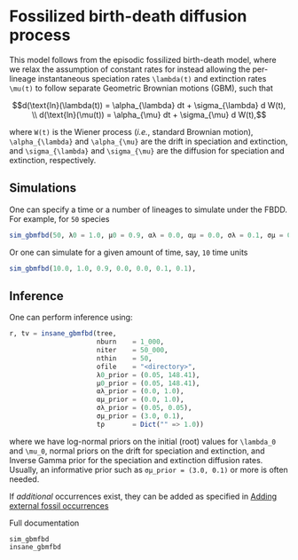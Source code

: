 # Fossilized birth-death diffusion process

This model follows from the episodic fossilized birth-death model, where we relax the assumption of constant rates for instead allowing the per-lineage instantaneous speciation rates ``\lambda(t)`` and extinction rates ``\mu(t)`` to follow separate Geometric Brownian motions (GBM), such that

```math
d(\text{ln}(\lambda(t)) = \alpha_{\lambda} dt + \sigma_{\lambda} d W(t), \\
d(\text{ln}(\mu(t)) = \alpha_{\mu} dt + \sigma_{\mu} d W(t),
```
where ``W(t)`` is the Wiener process (_i.e._, standard Brownian motion), ``\alpha_{\lambda}`` and ``\alpha_{\mu}`` are the drift in speciation and extinction, and ``\sigma_{\lambda}`` and ``\sigma_{\mu}`` are the diffusion for speciation and extinction, respectively. 


## Simulations

One can specify a time or a number of lineages to simulate under the FBDD. For example, for ``50`` species
```julia
sim_gbmfbd(50, λ0 = 1.0, μ0 = 0.9, αλ = 0.0, αμ = 0.0, σλ = 0.1, σμ = 0.1),
```

Or one can simulate for a given amount of time, say, ``10`` time units
```julia
sim_gbmfbd(10.0, 1.0, 0.9, 0.0, 0.0, 0.1, 0.1),
```

## Inference

One can perform inference using:
```julia
r, tv = insane_gbmfbd(tree,
                      nburn    = 1_000,
                      niter    = 50_000,
                      nthin    = 50, 
                      ofile    = "<directory>",
                      λ0_prior = (0.05, 148.41),
                      μ0_prior = (0.05, 148.41),
                      αλ_prior = (0.0, 1.0),
                      αμ_prior = (0.0, 1.0),
                      σλ_prior = (0.05, 0.05),
                      σμ_prior = (3.0, 0.1),
                      tρ       = Dict("" => 1.0))
```
where we have log-normal priors on the initial (root) values for ``\lambda_0`` and ``\mu_0``, normal priors on the drift for speciation and extinction, and Inverse Gamma prior for the speciation and extinction diffusion rates. Usually, an informative prior such as `σμ_prior = (3.0, 0.1)` or more is often needed.

If _additional_ occurrences exist, they can be added as specified in [Adding external fossil occurrences](@ref)


Full documentation
```@docs
sim_gbmfbd
insane_gbmfbd
```
